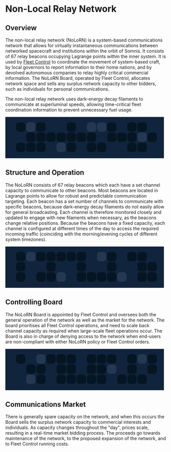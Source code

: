 # Non-Local Relay Network

## Overview

The non-local relay network (NoLoRN) is a system-based communications network that allows for virtually instantaneous communications between networked spacecraft and institutions within the orbit of Somnis.  It consists of 67 relay beacons occupying Lagrange points within the inner system.  It is used by [Fleet Control](fleetcontrol_overview) to coordinate the movement of system-based craft, by local governors to report information to their home nations, and by devolved autonomous companies to relay highly critical commercial information.  The NoLoRN Board, operated by Fleet Control, allocates network space and sells any surplus network capacity to other bidders, such as individuals for personal communications.

The non-local relay network uses dark-energy decay filaments to communicate at superluminal speeds, allowing time-critical fleet coordination information to prevent unnecessary fuel usage.

![_|data|25](header_data_3.png)

## Structure and Operation

The NoLoRN consists of 67 relay beacons which each have a set channel capacity to communicate to other beacons.  Most beacons are located in Lagrange points to allow for robust and predictable communication targeting.  Each beacon has a set number of channels to communicate with specific beacons, because dark-energy decay filaments do not easily allow for general broadcasting.  Each channel is therefore monitored closely and updated to engage with new filaments when necessary, as the beacons change relative positions.  Because the beacons have a fixed capacity, each channel is configured at different times of the day to access the required incoming traffic (coinciding with the morning/evening cycles of different system timezones).

![_|data|25](header_data_2.png)

## Controlling Board

The NoLoRN Board is appointed by Fleet Control and oversees both the general operation of the network as well as the market for the network.  The board prioritises all Fleet Control operations, and need to scale back channel capacity as required when large-scale fleet operations occur.  The Board is also in charge of denying access to the network when end-users are non-compliant with either NoLoRN policy or Fleet Control orders.

![_|data|25](header_data_6.png)

## Communications Market

There is generally spare capacity on the network, and when this occurs the Board sells the surplus network capacity to commercial interests and individuals.  As capacity changes throughout the "day", prices scale, resulting in a real-time market bidding process.  The proceeds go towards maintenance of the network, to the proposed expansion of the network, and to Fleet Control running costs.
